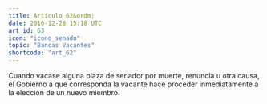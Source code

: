 ```yaml
---
title: Artículo 62&ordm;
date: 2016-12-28 15:18 UTC
art_id: 63
icon: "icono_senado"
topic: "Bancas Vacantes"
shortcode: "art_62"
---
```

Cuando vacase alguna plaza de senador por muerte, renuncia u otra causa, el Gobierno a que corresponda la vacante hace proceder inmediatamente a la elección de un nuevo miembro.
